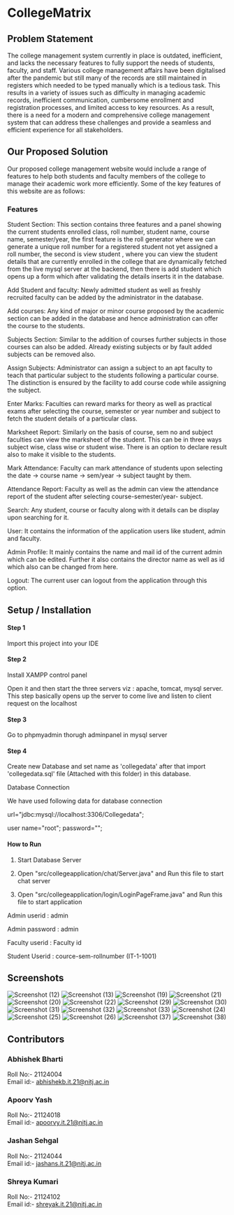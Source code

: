 # CollegeMatrix

## Problem Statement

The college management system currently in place is outdated, inefficient, and lacks the necessary features to fully support the needs of students, faculty, and staff. Various college management affairs have been digitalised after the pandemic but still many of the records are still maintained in registers which needed to be typed manually which is a tedious task. This results in a variety of issues such as difficulty in managing academic records, inefficient communication, cumbersome enrollment and registration processes, and limited access to key resources. As a result, there is a need for a modern and comprehensive college management system that can address these challenges and provide a seamless and efficient experience for all stakeholders.
## Our Proposed Solution

Our proposed college management website would include a range of features to help both students and faculty members of the college to manage their academic work more efficiently. Some of the key features of this website are as follows:

### Features
Student Section: This section contains three features and a panel showing the current students enrolled class, roll number, student name, course name, semester/year, the first feature is the roll generator where we can generate a unique roll number for a registered student not yet assigned a roll number, the second is view student , where you can view the student details that are currently enrolled in the college that are dynamically fetched from the live mysql server at the backend, then there is add student which opens up a form which after validating the details inserts it in the database.

Add Student and faculty: Newly admitted student as well as freshly recruited faculty can be added by the administrator in the database.

Add courses: Any kind of major or minor course proposed by the academic section can be added in the database and hence administration can offer the course to the students.

Subjects Section: Similar to the addition of courses further subjects in those courses can also be added. Already existing subjects or by fault added subjects can be removed also.

Assign Subjects: Administrator can assign a subject to an apt faculty to teach that particular subject to the students following a particular course. The distinction is ensured by the facility to add course code while assigning the subject.

Enter Marks: Faculties can reward marks for theory as well as practical exams after selecting the course, semester or year number and subject to fetch the student details of a particular class.

Marksheet Report: Similarly on the basis of course, sem no and subject faculties can view the marksheet of the student. This can be in three ways subject wise, class wise or student wise. There is an option to declare result also to make it visible to the students. 

Mark Attendance: Faculty can mark attendance of students upon selecting the date -> course name -> sem/year -> subject taught by them. 

Attendance Report: Faculty as well as the admin can view the attendance report of the student after selecting course-semester/year- subject.

Search: Any student, course or faculty along with it details can be display upon searching for it.

User: It contains the information of the application users like student, admin and faculty. 

Admin Profile: It mainly contains the name and mail id of the current admin which can be edited. Further it also contains the director name as well as id which also can be changed from here.

Logout: The current user can logout from the application through this option.

## Setup / Installation
#### Step 1 

Import this project into your IDE

#### Step 2
Install XAMPP control panel

Open it and then start the three servers viz : apache, tomcat, mysql server. This step basically opens up the server to come live and listen to client request on the localhost
#### Step 3

Go to phpmyadmin thorugh adminpanel in mysql server

#### Step 4

Create new Database and set name as 'collegedata' after that import 'collegedata.sql' file (Attached with this folder) in this database.

Database Connection

We have used following data for database connection

url="jdbc:mysql://localhost:3306/Collegedata";

user name="root"; password="";

####	How to Run

1.	Start Database Server

2.	Open "src/collegeapplication/chat/Server.java" and Run this file to start chat server

3.	Open "src/collegeapplication/login/LoginPageFrame.java" and Run this file to start application

Admin userid : admin

Admin password : admin

Faculty userid : Faculty id

Student Userid : cource-sem-rollnumber (IT-1-1001)


## Screenshots
![Screenshot (12)](https://user-images.githubusercontent.com/96315588/234847677-b04917ee-bd7d-4a53-9361-a818e691b10b.png)
![Screenshot (13)](https://user-images.githubusercontent.com/96315588/234833214-5b7b389f-6ff8-4098-85a2-2d4c65f08c2d.png)
![Screenshot (19)](https://user-images.githubusercontent.com/96315588/234833194-bd9f27f3-86bb-4f2c-90e9-dd170acbd03c.png)
![Screenshot (21)](https://user-images.githubusercontent.com/96315588/234833173-7a18bc99-3016-4155-9add-2e12994a7907.png)
![Screenshot (20)](https://user-images.githubusercontent.com/96315588/234833185-ef8f20c8-8d7e-48db-9987-18030626ad27.png)
![Screenshot (22)](https://user-images.githubusercontent.com/96315588/234833167-e5f7fac4-7c3b-4ced-ae88-cc68d2ca1829.png)
![Screenshot (29)](https://user-images.githubusercontent.com/96315588/234848820-05ca5a53-314c-47ab-b541-45e45bbe17d2.png)
![Screenshot (30)](https://user-images.githubusercontent.com/96315588/234835596-430f807a-da9a-4627-8234-28b0a99729f2.png)
![Screenshot (31)](https://user-images.githubusercontent.com/96315588/234835593-2309ae45-ccdc-4190-9c2b-7ec4f5d5a071.png)
![Screenshot (32)](https://user-images.githubusercontent.com/96315588/234835581-78886306-8847-4f73-a8fd-b321472aaed9.png)
![Screenshot (33)](https://user-images.githubusercontent.com/96315588/234835567-49b6ead8-ffe6-4778-bbd5-aa064a471d05.png)
![Screenshot (24)](https://user-images.githubusercontent.com/96315588/234833150-c58367b8-4a17-4bc0-ba37-be4ad23d5e3e.png)
![Screenshot (25)](https://user-images.githubusercontent.com/96315588/234833141-ddceb455-3a68-47fe-bdcb-61511b755011.png)
![Screenshot (26)](https://user-images.githubusercontent.com/96315588/234832667-2de94e10-6dbf-4aae-adc4-8a66931d613f.png)
![Screenshot (37)](https://user-images.githubusercontent.com/96315588/234832948-6261707f-5324-452e-8657-bfe638cd8665.png)
![Screenshot (38)](https://user-images.githubusercontent.com/96315588/234832932-5caa85aa-2b91-4a94-bc0e-3d46d33b3a4a.png)

## Contributors

### Abhishek Bharti 
Roll No:- 21124004    
Email id:- abhishekb.it.21@nitj.ac.in
### Apoorv Yash
Roll No:- 21124018     
Email id:- apoorvy.it.21@nitj.ac.in
### Jashan Sehgal
Roll No:- 21124044     
Email id:- jashans.it.21@nitj.ac.in
### Shreya Kumari
Roll No:- 21124102     
Email id:- shreyak.it.21@nitj.ac.in
